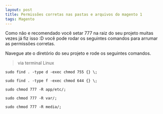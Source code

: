 ```yaml
---
layout: post
title: Permissões corretas nas pastas e arquivos do magento 1
tags: Magento
---
```

Como não e recomendado você setar 777 na raiz do seu projeto muitas vezes já fiz isso :D  você pode rodar os seguintes comandos para arrumar as permissões corretas.

Navegue ate o diretório do seu projeto e rode os seguintes comandos.

> via terminal Linux

```
sudo find . -type d -exec chmod 755 {} \;
```

```
sudo find . -type f -exec chmod 644 {} \;
```

```
sudo chmod 777 -R app/etc/;
```

```
sudo chmod 777 -R var/;
```

```
sudo chmod 777 -R media/;
```
